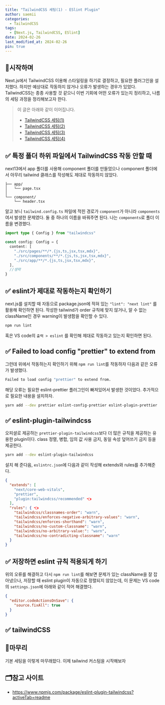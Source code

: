 ```yaml
---
title: "TailwindCSS 세팅(1) - ESlint Plugin"
author: saemii
categories:
  - TailwindCSS
tags:
  - [Next.js, TailwindCSS, ESlint]
date: 2024-02-26
last_modified_at: 2024-02-26
pin: true
---
```


## 📌시작하며

Next.js에서 TailwindCSS 이용해 스타일링을 하기로 결정하고, 필요한 플러그인을 설치했다. 하지만 예상대로 작동하지 않거나 오류가 발생하는 경우가 있었다. TailwindCSS는 종종 사용할 것 같으니 이번 기회에 어떤 오류가 있는지 정리하고, 나름의 세팅 과정을 정리해보고자 한다.

> 이 글은 아래와 같이 이어집니다.
>
> - [TailwindCSS 세팅(1)](https://saemii-24.github.io/posts/tailwindcss-1/)
> - [TailwindCSS 세팅(2)](https://saemii-24.github.io/posts/tailwindcss-2/)
> - [TailwindCSS 세팅(3)](https://saemii-24.github.io/posts/tailwindcss-3/)
> - [TailwindCSS 세팅(4)](https://saemii-24.github.io/posts/tailwindcss-4/)

## ✅ 특정 폴더 하위 파일에서 TailwindCSS 작동 안할 때

next13에서 app 폴더를 사용해 component 폴더를 만들었으나 component 폴더에서 아무리 tailwind 클래스를 작성해도 제대로 작동하지 않았다.

```
├── app/
│   └── page.tsx
│
└── component/
    └── header.tsx
```

알고 보니 `tailwind.config.ts` 파일에 적힌 경로가 `component`가 아니라 `components`여서 발생한 문제였다. 둘 중 하나의 이름을 바꿔주면 된다. 나는 `components`로 폴더 이름을 변경했다.

```typescript
import type { Config } from "tailwindcss"

const config: Config = {
  content: [
    "./src/pages/**/*.{js,ts,jsx,tsx,mdx}",
    "./src/components/**/*.{js,ts,jsx,tsx,mdx}",
    "./src/app/**/*.{js,ts,jsx,tsx,mdx}",
  ],
  //생략
}
```

## ✅ eslint가 제대로 작동하는지 확인하기

next.js를 설치할 때 자동으로 package.json에 적혀 있는 `"lint": "next lint"` 를 활용해 확인하면 된다. 작성한 tailwind가 order 규칙에 맞지 않거나, 알 수 없는 className인 경우 warning이 발생함을 확인할 수 있다.

```bash
npm run lint
```

혹은 VS code의 `출력 > eslint` 를 확인해 제대로 작동하고 있는지 확인하면 된다.

## ✅ Failed to load config "prettier" to extend from

그런데 위에서 작동하는지 확인하기 위해 `npm run lint`를 작동하자 다음과 같은 오류가 발생했다.

```bash
Failed to load config "prettier" to extend from.
```

해당 오류는 필요한 eslint-prettier 플러그인이 빠져있어서 발생한 것이었다. 추가적으로 필요한 내용을 설치하자.

```bash
yarn add --dev prettier eslint-config-prettier eslint-plugin-prettier
```

## ✅ eslint-plugin-tailwindcss

오피셜로 제공하는 `prettier-plugin-tailwindcss`보다 더 많은 규칙을 제공하는 유용한 plugin이다.
class 정렬, 병합, 임의 값 사용 금지, 동일 속성 덮어쓰기 금지 등을 제공한다.

```bash
yarn add --dev eslint-plugin-tailwindcss
```

설치 해 준다음, `eslintrc.json`에 다음과 같이 작성해 extends와 rules를 추가해준다.

```json
{
  "extends": [
    "next/core-web-vitals",
    "prettier",
    "plugin:tailwindcss/recommended" 👈
  ],
  "rules": { 👈
    "tailwindcss/classnames-order": "warn",
    "tailwindcss/enforces-negative-arbitrary-values": "warn",
    "tailwindcss/enforces-shorthand": "warn",
    "tailwindcss/no-custom-classname": "warn",
    "tailwindcss/no-arbitrary-value:": "warn",
    "tailwindcss/no-contradicting-classname": "warn"
  }
}
```

## ✅ 저장하면 eslint 규칙 적용되게 하기

위의 오류를 해결하고 다시 `npm run lint`를 해보면 문제가 있는 className을 잘 잡아냈으나, 저장할 때 eslint plugin이 자동으로 정렬되지 않았는데, 이 문제는 VS code의 `settings.json`에 아래와 같이 적어 해결했다.

```json
{
  "editor.codeActionsOnSave": {
    "source.fixAll": true
  }
}
```

## ✅ tailwindCSS

## 📩마무리

기본 세팅을 이렇게 마무래핬다. 이제 tailwind 커스텀을 시작해보자

## 🗂️참고 사이트

- <https://www.npmjs.com/package/eslint-plugin-tailwindcss?activeTab=readme>
